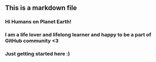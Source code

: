 ## This is a markdown file
### Hi Humans on Planet Earth!
### I am a life lover and lifelong learner and happy to be a part of GitHub community <3 
### Just getting started here :) 
